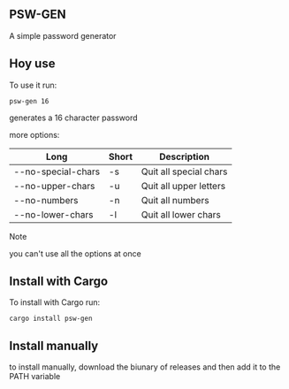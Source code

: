 ## PSW-GEN
A simple password generator

## Hoy use
To use it run:
```
psw-gen 16
```
generates a 16 character password

more options:

|Long|Short|Description|
|----|-----|-----------|
|--no-special-chars|-s|Quit all special chars|
|--no-upper-chars|-u|Quit all upper letters|
|--no-numbers|-n|Quit all numbers|
|--no-lower-chars|-l|Quit all lower chars|

> [!NOTE]
> you can't use all the options at once

## Install with Cargo
To install with Cargo run:
```
cargo install psw-gen
```

## Install manually
to install manually, download the biunary of releases and then add it to the PATH variable